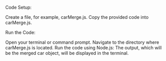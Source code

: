 Code Setup:

Create a file, for example, carMerge.js.
Copy the provided code into carMerge.js.

Run the Code:

Open your terminal or command prompt.
Navigate to the directory where carMerge.js is located.
Run the code using Node.js:
The output, which will be the merged car object, will be displayed in the terminal.

